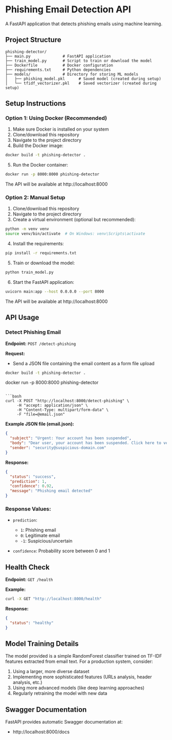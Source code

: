 # Phishing Email Detection API

A FastAPI application that detects phishing emails using machine learning.

## Project Structure

```
phishing-detector/
├── main.py              # FastAPI application
├── train_model.py       # Script to train or download the model
├── Dockerfile           # Docker configuration
├── requirements.txt     # Python dependencies
├── models/              # Directory for storing ML models
│   ├── phishing_model.pkl      # Saved model (created during setup)
│   └── tfidf_vectorizer.pkl    # Saved vectorizer (created during setup)
```

## Setup Instructions

### Option 1: Using Docker (Recommended)

1. Make sure Docker is installed on your system
2. Clone/download this repository
3. Navigate to the project directory
4. Build the Docker image:

```bash
docker build -t phishing-detector .
```

5. Run the Docker container:

```bash
docker run -p 8000:8000 phishing-detector
```

The API will be available at http://localhost:8000

### Option 2: Manual Setup

1. Clone/download this repository
2. Navigate to the project directory
3. Create a virtual environment (optional but recommended):

```bash
python -m venv venv
source venv/bin/activate  # On Windows: venv\Scripts\activate
```

4. Install the requirements:

```bash
pip install -r requirements.txt
```

5. Train or download the model:

```bash
python train_model.py
```

6. Start the FastAPI application:

```bash
uvicorn main:app --host 0.0.0.0 --port 8000
```

The API will be available at http://localhost:8000

## API Usage

### Detect Phishing Email

**Endpoint:** `POST /detect-phishing`

**Request:**

- Send a JSON file containing the email content as a form file upload

```bash
docker build -t phishing-detector .
```

docker run -p 8000:8000 phishing-detector

````

```bash
curl -X POST "http://localhost:8000/detect-phishing" \
     -H "accept: application/json" \
     -H "Content-Type: multipart/form-data" \
     -F "file=@email.json"
````

**Example JSON file (email.json):**

```json
{
  "subject": "Urgent: Your account has been suspended",
  "body": "Dear user, your account has been suspended. Click here to verify your account: http://suspicious-link.com",
  "sender": "security@suspicious-domain.com"
}
```

**Response:**

```json
{
  "status": "success",
  "prediction": 1,
  "confidence": 0.92,
  "message": "Phishing email detected"
}
```

### Response Values:

- `prediction`:

  - `1`: Phishing email
  - `0`: Legitimate email
  - `-1`: Suspicious/uncertain

- `confidence`: Probability score between 0 and 1

## Health Check

**Endpoint:** `GET /health`

**Example:**

```bash
curl -X GET "http://localhost:8000/health"
```

**Response:**

```json
{
  "status": "healthy"
}
```

## Model Training Details

The model provided is a simple RandomForest classifier trained on TF-IDF features extracted from email text. For a production system, consider:

1. Using a larger, more diverse dataset
2. Implementing more sophisticated features (URLs analysis, header analysis, etc.)
3. Using more advanced models (like deep learning approaches)
4. Regularly retraining the model with new data

## Swagger Documentation

FastAPI provides automatic Swagger documentation at:

- http://localhost:8000/docs
